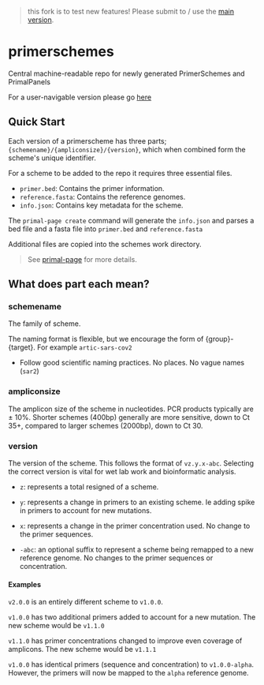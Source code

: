 > this fork is to test new features! Please submit to / use the [main version](https://github.com/quick-lab/primerschemes).

# primerschemes

Central machine-readable repo for newly generated PrimerSchemes and PrimalPanels

For a user-navigable version please go [here](https://labs.primalscheme.com)


## Quick Start

Each version of a primerscheme has three parts; `{schemename}/{ampliconsize}/{version}`, which when combined form the scheme's unique identifier.

For a scheme to be added to the repo it requires three essential files. 
- `primer.bed`: Contains the primer information.   
- `reference.fasta`: Contains the reference genomes.
- `info.json`: Contains key metadata for the scheme.

The `primal-page create` command will generate the `info.json` and parses a bed file and a fasta file into `primer.bed` and `reference.fasta`

Additional files are copied into the schemes work directory. 

> See [primal-page](https://github.com/ChrisgKent/primal-page) for more details.

## What does part each mean?

### schemename

The family of scheme.

The naming format is flexible, but we encourage the form of {group}-{target}. For example `artic-sars-cov2`
- Follow good scientific naming practices. No places. No vague names (`sar2`)


### ampliconsize

The amplicon size of the scheme in nucleotides. PCR products typically are ± 10%. Shorter schemes (400bp) generally are more sensitive, down to Ct 35+, compared to larger schemes (2000bp), down to Ct 30.

### version 

The version of the scheme. This follows the format of `vz.y.x-abc`. 
Selecting the correct version is vital for wet lab work and bioinformatic analysis. 

- `z`: represents a total resigned of a scheme. 

- `y`: represents a change in primers to an existing scheme. Ie adding spike in primers to account for new mutations. 

- `x`: represents a change in the primer concentration used. No change to the primer sequences. 

- `-abc`: an optional suffix to represent a scheme being remapped to a new reference genome. No changes to the primer sequences or concentration. 

#### Examples 

`v2.0.0` is an entirely different scheme to `v1.0.0`. 

`v1.0.0` has two additional primers added to account for a new mutation. The new scheme would be `v1.1.0`

`v1.1.0` has primer concentrations changed to improve even coverage of amplicons. The new scheme would be `v1.1.1`  

`v1.0.0` has identical primers (sequence and concentration) to `v1.0.0-alpha`. However, the primers will now be mapped to the `alpha` reference genome.
